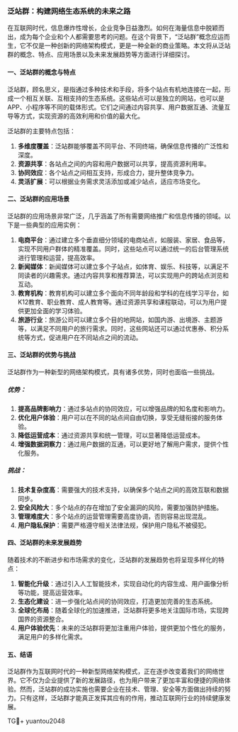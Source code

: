 ### 泛站群：构建网络生态系统的未来之路

在互联网时代，信息爆炸性增长，企业竞争日益激烈。如何在海量信息中脱颖而出，成为每个企业和个人都需要思考的问题。在这个背景下，“泛站群”概念应运而生，它不仅是一种创新的网络架构模式，更是一种全新的商业策略。本文将从泛站群的概念、特点、应用场景以及未来发展趋势等方面进行详细探讨。

#### 一、泛站群的概念与特点

泛站群，顾名思义，是指通过多种技术和手段，将多个站点有机地连接在一起，形成一个相互关联、互相支持的生态系统。这些站点可以是独立的网站，也可以是APP、小程序等不同的载体形式。它们之间通过内容共享、用户数据互通、流量互导等方式，实现资源的高效利用和价值的最大化。

泛站群的主要特点包括：

1. **多维度覆盖**：泛站群能够覆盖不同平台、不同终端，确保信息传播的广泛性和深度。
2. **资源共享**：各站点之间的内容和用户数据可以共享，提高资源利用率。
3. **协同效应**：各个站点之间相互支持，形成合力，提升整体竞争力。
4. **灵活扩展**：可以根据业务需求灵活添加或减少站点，适应市场变化。

#### 二、泛站群的应用场景

泛站群的应用场景非常广泛，几乎涵盖了所有需要网络推广和信息传播的领域。以下是一些典型的应用实例：

1. **电商平台**：通过建立多个垂直细分领域的电商站点，如服装、家居、食品等，实现不同用户群体的精准覆盖。同时，这些站点可以通过统一的后台管理系统进行管理和运营，提高效率。
2. **新闻媒体**：新闻媒体可以建立多个子站点，如体育、娱乐、科技等，以满足不同读者的兴趣需求。通过内容共享和推荐算法，可以实现用户的跨站点浏览和互动。
3. **教育机构**：教育机构可以建立多个面向不同年龄段和学科的在线学习平台，如K12教育、职业教育、成人教育等。通过资源共享和课程联动，可以为用户提供更加全面的学习体验。
4. **旅游行业**：旅游公司可以建立多个目的地网站，如国内游、出境游、主题游等，以满足不同用户的旅行需求。同时，这些网站还可以通过优惠券、积分系统等方式，促进用户在不同站点之间的流动。

#### 三、泛站群的优势与挑战

泛站群作为一种新型的网络架构模式，具有诸多优势，同时也面临一些挑战。

##### 优势：

1. **提高品牌影响力**：通过多站点的协同效应，可以增强品牌的知名度和影响力。
2. **优化用户体验**：用户可以在不同的站点间自由切换，享受无缝衔接的服务体验。
3. **降低运营成本**：通过资源共享和统一管理，可以显著降低运营成本。
4. **增强数据洞察力**：通过用户数据的互通，可以更好地了解用户需求，提供个性化服务。

##### 挑战：

1. **技术复杂度高**：需要强大的技术支持，以确保多个站点之间的高效互联和数据同步。
2. **安全风险大**：多个站点的存在增加了安全漏洞的风险，需要加强防护措施。
3. **管理难度大**：多个站点的运营管理需要高度协调，否则容易出现混乱。
4. **用户隐私保护**：需要严格遵守相关法律法规，保护用户隐私不被侵犯。

#### 四、泛站群的未来发展趋势

随着技术的不断进步和市场需求的变化，泛站群的发展趋势也将呈现多样化的特点：

1. **智能化升级**：通过引入人工智能技术，实现自动化的内容生成、用户画像分析等功能，提高运营效率。
2. **生态化建设**：进一步强化站点间的协同效应，打造更加完善的生态系统。
3. **全球化布局**：随着全球化的加速推进，泛站群将更多地关注国际市场，实现跨国界的资源整合。
4. **用户体验优先**：未来的泛站群将更加注重用户体验，提供更加个性化的服务，满足用户的多样化需求。

#### 五、结语

泛站群作为互联网时代的一种新型网络架构模式，正在逐步改变着我们的网络世界。它不仅为企业提供了新的发展路径，也为用户带来了更加丰富和便捷的网络体验。然而，泛站群的成功实施也需要企业在技术、管理、安全等方面做出持续的努力。只有这样，泛站群才能真正发挥其应有的作用，推动互联网行业的持续健康发展。

TG💪+ yuantou2048